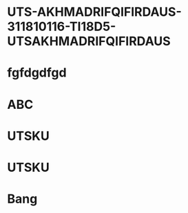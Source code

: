 # UTS-AKHMADRIFQIFIRDAUS-311810116-TI18D5-UTSAKHMADRIFQIFIRDAUS
# fgfdgdfgd
# ABC
# UTSKU
# UTSKU
# Bang
